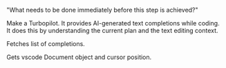 "What needs to be done immediately before this step is achieved?"

Make a Turbopilot. It provides AI-generated text completions while coding. It does this by understanding the current plan and the text editing context.

Fetches list of completions.

Gets vscode Document object and cursor position.

